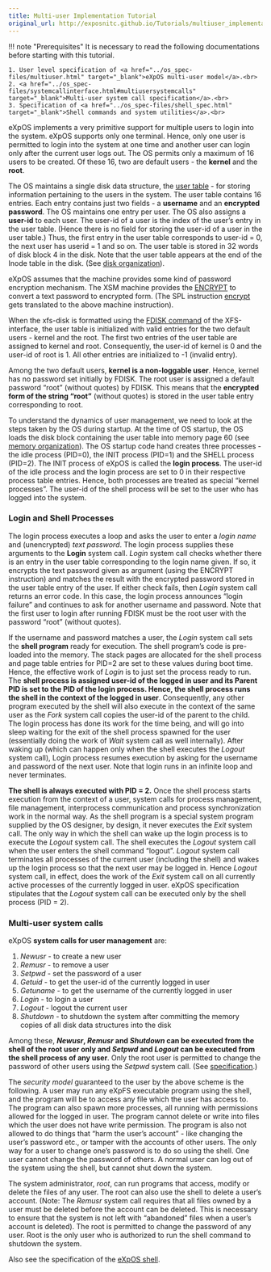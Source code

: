 ```yaml
---
title: Multi-user Implementation Tutorial
original_url: http://exposnitc.github.io/Tutorials/multiuser_implementation.html
---
```


!!! note "Prerequisites"
    It is necessary to read the following documentations before starting with this tutorial.
    
    1. User level specification of <a href="../os_spec-files/multiuser.html" target="_blank">eXpOS multi-user model</a>.<br>
    2. <a href="../os_spec-files/systemcallinterface.html#multiusersystemcalls" target="_blank">Multi-user system call specification</a>.<br>
    3. Specification of <a href="../os_spec-files/shell_spec.html" target="_blank">Shell commands and system utilities</a>.<br>

eXpOS implements a very primitive support for multiple users to login into the system. eXpOS supports only one terminal. Hence, only one user is permitted to login into the system at one time and another user can login only after the current user logs out. The OS permits only a maximum of 16 users to be created. Of these 16, two are default users - the <b>kernel</b> and the <b>root</b>.

The OS maintains a single disk data structure, the <a href="../os_design-files/disk_ds.html#user_table" target="_blank">user table</a> - for storing information pertaining to the users in the system. The user table contains 16 entries. Each entry contains just two fields - a <b>username</b> and an <b>encrypted password</b>. The OS maintains one entry per user. The OS also assigns a <b>user-id</b> to each user. The user-id of a user is the index of the user’s entry in the user table. (Hence there is no field for storing the user-id of a user in the user table.) Thus, the first entry in the user table corresponds to user-id = 0, the next user has userid = 1 and so on. The user table is stored in 32 words of disk block 4 in the disk. Note that the user table appears at the end of the Inode table in the disk. (See <a href="../os_implementation.html" target="_blank">disk organization</a>). 

eXpOS assumes that the machine provides some kind of password encryption mechanism. The XSM machine provides the <a href="../arch_spec-files/instruction_set.html" target="_blank">ENCRYPT</a> to convert a text password to encrypted form. (The SPL instruction <a href="../support_tools-files/spl/html" target="_blank">encrypt</a> gets translated to the above machine instruction).

When the xfs-disk is formatted using the <a href="../support_tools-files/xfs-interface.html" target="_blank">FDISK command</a> of the XFS-interface, the user table is initialized with valid entries for the two default users - kernel and the root. The first two entries of the user table are assigned to kernel and root. Consequently, the user-id of kernel is 0 and the user-id of root is 1. All other entries are initialized to -1 (invalid entry).

Among the two default users, <b>kernel is a non-loggable user</b>. Hence, kernel has no password set initially by FDISK. The root user is assigned a default password “root” (without quotes) by FDISK. This means that the <b>encrypted form of the string “root”</b> (without quotes) is stored in the user table entry corresponding to root.


To understand the dynamics of user management, we need to look at the steps taken by the OS during startup. At the time of OS startup, the OS loads the disk block containing the user table into memory page 60 (see <a href="../os_implementation.html" target="_blank">memory organization</a>). The OS startup code hand creates three processes - the idle process (PID=0), the INIT process (PID=1) and the SHELL process (PID=2). The INIT process of eXpOS is called the <b>login process</b>. The user-id of the idle process and the login process are set to 0 in their respective process table entries. Hence, both processes are treated as special “kernel processes”. The user-id of the shell process will be set to the user who has logged into the system. 

### Login and Shell Processes

The login process executes a loop and asks the user to enter a <i>login name</i> and (unencrypted) <i>text password</i>. The login process supplies these arguments to the <b>Login</b> system call. <i>Login</i> system call checks whether there is an entry in the user table corresponding to the login name given. If so, it encrypts the text password given as argument (using the ENCRYPT instruction) and matches the result with the encrypted password stored in the user table entry of the user. If either check fails, then <i>Login</i> system call returns an error code. In this case, the login process announces “login failure” and continues to ask for another username and password. Note that the first user to login after running FDISK must be the root user with the password “root” (without quotes).

If the username and password matches a user, the <i>Login</i> system call sets the <b>shell program</b> ready for execution. The shell program’s code is pre-loaded into the memory. The stack pages are allocated for the shell process and page table entries for PID=2 are set to these values during boot time. Hence, the effective work of <i>Login</i> is to just set the process ready to run.   The <b>shell process is assigned user-id of the logged in user and its Parent PID is set to the PID of the login process.  Hence, the shell process runs the shell in the context of the logged in user</b>.  Consequently, any other program executed by the shell will also execute in the context of the same user as the <i>Fork</i> system call copies the user-id of the parent to the child. The login process has done its work for the time being, and will go into sleep waiting for the exit of the shell process spawned for the user (essentially doing the work of <i>Wait</i> system call as well internally). After waking up (which can happen only when the shell executes the <i>Logout</i> system call), Login process resumes execution by asking for the username and password of the next user. Note that login runs in an infinite loop and never terminates.   
 

<b>The shell is always executed with PID = 2.</b> Once the shell process starts execution from the context of a user, system calls for process management, file management, interprocess communication and process synchronization work in the normal way. As the shell program is a special system program supplied by the OS designer, by design, it never executes the <i>Exit</i> system call. The only way in which the shell can wake up the login process is to execute the <i>Logout</i> system call. The shell executes the <i>Logout</i> system call when the user enters the shell command “logout”. <i>Logout</i> system call terminates all processes of the current user (including the shell) and wakes up the login process so that the next user may be logged in. Hence <i>Logout</i> system call, in effect, does the work of the <i>Exit</i> system call on all currently active processes of the currently logged in user. eXpOS specification stipulates that the <i>Logout</i> system call can be executed only by the shell process (PID = 2).

### Multi-user system calls

eXpOS **system calls for user management** are:

1. <i>Newusr</i> - to create a new user
2. <i>Remusr</i> - to remove a user
3. <i>Setpwd</i> - set the password of a user
4. <i>Getuid</i> - to get the user-id of the currently logged in user
5. <i>Getuname</i> - to get the username of the currently logged in user
6. <i>Login</i> - to login a user
7. <i>Logout</i> - logout the current user
8. <i>Shutdown</i> - to shutdown the system after committing the memory copies of all disk data structures into the disk

Among these, <b><i>Newusr</i>, <i>Remusr</i> and <i>Shutdown</i> can be executed from the shell of the root user only and <i>Setpwd</i> and <i>Logout</i> can be executed from the shell process of any user</b>. Only the root user is permitted to change the password of other users using the <i>Setpwd</i> system call. (See <a href="../os_spec-files/multiuser.html" target="_blank">specification</a>.)
 
The <i>security model</i> guaranteed to the user by the above scheme is the following.  A user may run any eXpFS executable program using the shell, and the program will be to access any file which the user has access to. The program can also spawn more processes, all running with permissions allowed for the logged in user. The program cannot delete or write into files which the user does not have write permission. The program is also not allowed to do things that “harm the user’s account” - like changing the user’s password etc., or tamper with the accounts of other users. The only way for a user to change one’s password is to do so using the shell. One user cannot change the password of others. A normal user can log out of the system using the shell, but cannot shut down the system.

The system administrator, <i>root</i>, can run programs that access, modify or delete the files of any user. The root can also use the shell to delete a user’s account. (Note: The <i>Remusr</i> system call requires that all files owned by a user must be deleted before the account can be deleted. This is necessary to ensure that the system is not left with “abandoned” files when a user’s account is deleted). The root is permitted to change the password of any user. Root is the only user who is authorized to run the shell command to shutdown the system.

<p style="text-indent: 0px">Also see the specification of the <a href="../os_spec-files/shell_spec.html" target="_blank">eXpOS shell</a>.
